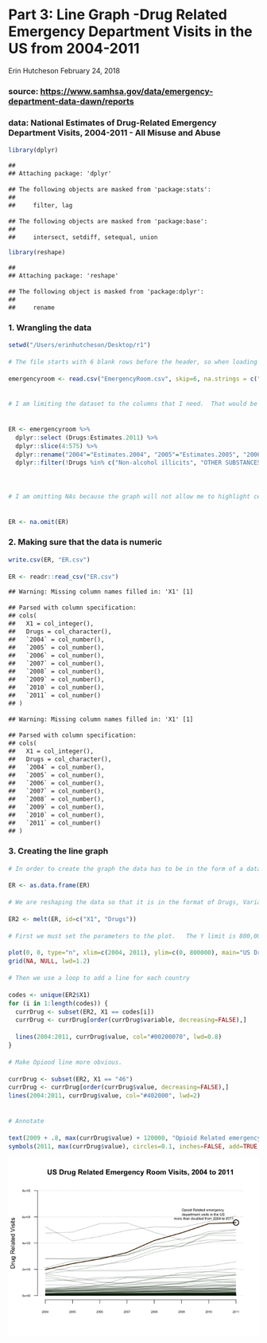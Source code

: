Part 3: Line Graph -Drug Related Emergency Department Visits in the US from 2004-2011
================
Erin Hutcheson
February 24, 2018

### source: <https://www.samhsa.gov/data/emergency-department-data-dawn/reports>

### data: National Estimates of Drug-Related Emergency Department Visits, 2004-2011 - All Misuse and Abuse

``` r
library(dplyr)
```

    ## 
    ## Attaching package: 'dplyr'

    ## The following objects are masked from 'package:stats':
    ## 
    ##     filter, lag

    ## The following objects are masked from 'package:base':
    ## 
    ##     intersect, setdiff, setequal, union

``` r
library(reshape)
```

    ## 
    ## Attaching package: 'reshape'

    ## The following object is masked from 'package:dplyr':
    ## 
    ##     rename

### 1. Wrangling the data

``` r
setwd("/Users/erinhutcheson/Desktop/r1")

# The file starts with 6 blank rows before the header, so when loading it, I utilize the command "skip = 6" in order to delete the rows.  Also, in place of NA this file uses *.   I am replacing * with NA

emergencyroom <- read.csv("EmergencyRoom.csv", skip=6, na.strings = c("*"), header=TRUE,  stringsAsFactors=FALSE, sep=",", colClasses=c("Drugs"="character"))


# I am limiting the dataset to the columns that I need.  That would be the drugs column and the years.  I am changing the names of the columns, because to shape the data to create this particular graph, these columns need to be listed as years.  I am removing the first and last three observations because they talk about general drug use or give instructions.  I want this graph to focus on specific drug use.  For this reason, I have also removed the observations "Non-alcohol illicits", "OTHER SUBSTANCES", "CNS AGENTS", Analgesics, and "Alcohol" because they are umbrella categories that encompass more than one drug.  For instance, "Alcohol" encompasses "Alcohol-alone" and "Alcohol-in-combination"


ER <- emergencyroom %>%
  dplyr::select (Drugs:Estimates.2011) %>%
  dplyr::slice(4:575) %>% 
  dplyr::rename("2004"="Estimates.2004", "2005"="Estimates.2005", "2006"="Estimates.2006", "2007"="Estimates.2007", "2008"="Estimates.2008", "2009"= "Estimates.2009", "2010" = "Estimates.2010", "2011"="Estimates.2011")%>%
  dplyr::filter(!Drugs %in% c("Non-alcohol illicits", "OTHER SUBSTANCES", "CNS AGENTS", "Analgesics", "Alcohol"))
  


# I am omitting NAs because the graph will not allow me to highlight certain lines when NAs are present.


ER <- na.omit(ER)  
```

### 2. Making sure that the data is numeric

``` r
write.csv(ER, "ER.csv")

ER <- readr::read_csv("ER.csv")
```

    ## Warning: Missing column names filled in: 'X1' [1]

    ## Parsed with column specification:
    ## cols(
    ##   X1 = col_integer(),
    ##   Drugs = col_character(),
    ##   `2004` = col_number(),
    ##   `2005` = col_number(),
    ##   `2006` = col_number(),
    ##   `2007` = col_number(),
    ##   `2008` = col_number(),
    ##   `2009` = col_number(),
    ##   `2010` = col_number(),
    ##   `2011` = col_number()
    ## )

    ## Warning: Missing column names filled in: 'X1' [1]

    ## Parsed with column specification:
    ## cols(
    ##   X1 = col_integer(),
    ##   Drugs = col_character(),
    ##   `2004` = col_number(),
    ##   `2005` = col_number(),
    ##   `2006` = col_number(),
    ##   `2007` = col_number(),
    ##   `2008` = col_number(),
    ##   `2009` = col_number(),
    ##   `2010` = col_number(),
    ##   `2011` = col_number()
    ## )

### 3. Creating the line graph

``` r
# In order to create the graph the data has to be in the form of a dataframe.

ER <- as.data.frame(ER)

# We are reshaping the data so that it is in the format of Drugs, Variable (Year), Value.  This is the format that we need for this graph.

ER2 <- melt(ER, id=c("X1", "Drugs"))

# First we must set the parameters to the plot.   The Y limit is 800,000.00 because the maximum amount of visits for any drug in a year is a little under 800,000.00.

plot(0, 0, type="n", xlim=c(2004, 2011), ylim=c(0, 800000), main="US Drug Related Emergency Room Visits, 2004 to 2011", ylab="Drug Related Visits", xlab="", las=1, lwd=2, bty="n", cex.axis=0.5)
grid(NA, NULL, lwd=1.2)

# Then we use a loop to add a line for each country

codes <- unique(ER2$X1)
for (i in 1:length(codes)) {
  currDrug <- subset(ER2, X1 == codes[i])
  currDrug <- currDrug[order(currDrug$variable, decreasing=FALSE),]
  
  lines(2004:2011, currDrug$value, col="#00200070", lwd=0.8)
}

# Make Opiood line more obvious.

currDrug <- subset(ER2, X1 == "46")
currDrug <- currDrug[order(currDrug$value, decreasing=FALSE),]
lines(2004:2011, currDrug$value, col="#402000", lwd=2)


# Annotate

text(2009 + .8, max(currDrug$value) + 120000, "Opioid Related emergency \n department visits in the US \n more than doubled from 2004 to 2011", cex= .6, font=6, pos=1)
symbols(2011, max(currDrug$value), circles=0.1, inches=FALSE, add=TRUE, lwd=2)
```

![](line_graph_files/figure-markdown_github/unnamed-chunk-4-1.png)
